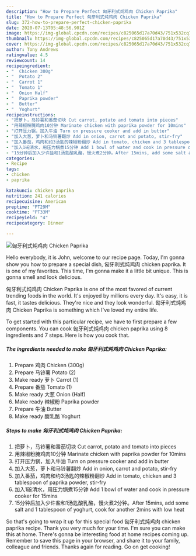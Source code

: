 ```yaml
---
description: "How to Prepare Perfect 匈牙利式炖鸡肉 Chicken Paprika"
title: "How to Prepare Perfect 匈牙利式炖鸡肉 Chicken Paprika"
slug: 372-how-to-prepare-perfect-chicken-paprika
date: 2020-07-13T05:48:56.901Z
image: https://img-global.cpcdn.com/recipes/c825065d17a70d43/751x532cq70/匈牙利式炖鸡肉-chicken-paprika-recipe-main-photo.jpg
thumbnail: https://img-global.cpcdn.com/recipes/c825065d17a70d43/751x532cq70/匈牙利式炖鸡肉-chicken-paprika-recipe-main-photo.jpg
cover: https://img-global.cpcdn.com/recipes/c825065d17a70d43/751x532cq70/匈牙利式炖鸡肉-chicken-paprika-recipe-main-photo.jpg
author: Tony Andrews
ratingvalue: 4.5
reviewcount: 14
recipeingredient:
- "  Chicken 300g"
- "  Potato 2"
- "  Carrot 1"
- "  Tomato 1"
- "  Onion Half"
- "  Paprika powder"
- "  Butter"
- "  Yoghurt"
recipeinstructions:
- "把萝卜，马铃薯和番茄切块 Cut carrot, potato and tomato into pieces"
- "用辣椒粉腌鸡肉10分钟 Marinate chicken with paprika powder for 10mins"
- "打开压力锅，加入牛油 Turn on pressure cooker and add in butter"
- "加入大葱，萝卜和马铃薯翻炒 Add in onion, carrot and potato, stir-fry"
- "加入番茄，鸡肉和约3汤匙的辣椒粉翻炒 Add in tomato, chicken and 3 tablespoon of paprika powder, stir-fry"
- "加入1碗清水，用压力锅煮15分钟 Add 1 bowl of water and cook in pressure cooker for 15mins"
- "15分钟后加入少许盐和1汤匙酸乳酪，慢火煮2分钟。After 15mins, add some salt and 1 tablespoon of yoghurt, cook for another 2mins with low heat"
categories:
- Recipe
tags:
- chicken
- paprika

katakunci: chicken paprika 
nutrition: 241 calories
recipecuisine: American
preptime: "PT29M"
cooktime: "PT33M"
recipeyield: "4"
recipecategory: Dinner

---
```



![匈牙利式炖鸡肉 Chicken Paprika](https://img-global.cpcdn.com/recipes/c825065d17a70d43/751x532cq70/匈牙利式炖鸡肉-chicken-paprika-recipe-main-photo.jpg)

Hello everybody, it is John, welcome to our recipe page. Today, I'm gonna show you how to prepare a special dish, 匈牙利式炖鸡肉 chicken paprika. It is one of my favorites. This time, I'm gonna make it a little bit unique. This is gonna smell and look delicious.



匈牙利式炖鸡肉 Chicken Paprika is one of the most favored of current trending foods in the world. It's enjoyed by millions every day. It's easy, it is fast, it tastes delicious. They're nice and they look wonderful. 匈牙利式炖鸡肉 Chicken Paprika is something which I've loved my entire life.


To get started with this particular recipe, we have to first prepare a few components. You can cook 匈牙利式炖鸡肉 chicken paprika using 8 ingredients and 7 steps. Here is how you cook that.

##### The ingredients needed to make 匈牙利式炖鸡肉 Chicken Paprika:

1. Prepare  鸡肉 Chicken (300g)
1. Prepare  马铃薯 Potato (2)
1. Make ready  萝卜 Carrot (1)
1. Prepare  番茄 Tomato (1)
1. Make ready  大葱 Onion (Half)
1. Make ready  辣椒粉 Paprika powder
1. Prepare  牛油 Butter
1. Make ready  酸乳酪 Yoghurt




##### Steps to make 匈牙利式炖鸡肉 Chicken Paprika:

1. 把萝卜，马铃薯和番茄切块 Cut carrot, potato and tomato into pieces
1. 用辣椒粉腌鸡肉10分钟 Marinate chicken with paprika powder for 10mins
1. 打开压力锅，加入牛油 Turn on pressure cooker and add in butter
1. 加入大葱，萝卜和马铃薯翻炒 Add in onion, carrot and potato, stir-fry
1. 加入番茄，鸡肉和约3汤匙的辣椒粉翻炒 Add in tomato, chicken and 3 tablespoon of paprika powder, stir-fry
1. 加入1碗清水，用压力锅煮15分钟 Add 1 bowl of water and cook in pressure cooker for 15mins
1. 15分钟后加入少许盐和1汤匙酸乳酪，慢火煮2分钟。After 15mins, add some salt and 1 tablespoon of yoghurt, cook for another 2mins with low heat




So that's going to wrap it up for this special food 匈牙利式炖鸡肉 chicken paprika recipe. Thank you very much for your time. I'm sure you can make this at home. There's gonna be interesting food at home recipes coming up. Remember to save this page in your browser, and share it to your family, colleague and friends. Thanks again for reading. Go on get cooking!
